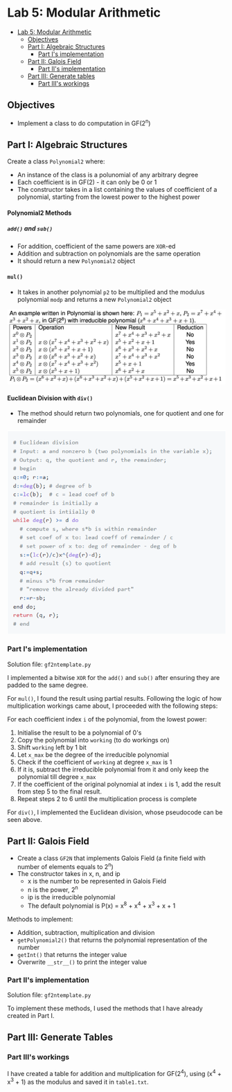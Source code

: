 # Lab 5: Modular Arithmetic

- [Lab 5: Modular Arithmetic](#lab-5-modular-arithmetic)
  - [Objectives](#objectives)
  - [Part I: Algebraic Structures](#part-1-algebraic-structures)
    - [Part I's implementation](#part-is-implementation)
  - [Part II: Galois Field](#part-ii-galois-field)
    - [Part II's implementation](#part-iis-implementation)
  - [Part III: Generate tables](#part-iii-generate-tables)
    - [Part III's workings](#part-iiis-workings)

## Objectives

* Implement a class to do computation in GF(2<sup>n</sup>)

## Part I: Algebraic Structures

Create a class `Polynomial2` where:
- An instance of the class is a polunomial of any arbitrary degree
- Each coefficient is in GF(2) - it can only be 0 or 1
- The constructor takes in a list containing the values of coefficient of a polynomial, starting from the lowest power to the highest power

#### Polynomial2 Methods

##### `add()` and `sub()`

- For addition, coefficient of the same powers are `XOR`-ed
- Addition and subtraction on polynomials are the same operation
- It should return a new `Polynomial2` object

#### `mul()`

- It takes in another polynomial `p2` to be multiplied and the modulus polynomial `modp` and returns a new `Polynomial2` object

<p align="center">
  <img src="https://raw.githubusercontent.com/DarrenPea/50.042-Foundations-of-Cybersecurity/refs/heads/main/lab_5/images/mult.jpg" />
</p>

#### Euclidean Division with `div()`

- The method should return two polynomials, one for quotient and one for remainder

<p align="center">
  <img src="https://raw.githubusercontent.com/DarrenPea/50.042-Foundations-of-Cybersecurity/refs/heads/main/lab_5/images/div.png" />
</p>

### Part I's implementation

Solution file: `gf2ntemplate.py`

I implemented a bitwise `XOR` for the `add()` and `sub()` after ensuring they are padded to the same degree.

For `mul()`, I found the result using partial results. Following the logic of how multiplication workings came about, I proceeded with the following steps:

For each coefficient index `i` of the polynomial, from the lowest power:
1. Initialise the result to be a polynomial of 0's
2. Copy the polynomial into `working` (to do workings on)
3. Shift `working` left by 1 bit
4. Let `x_max` be the degree of the irreducible polynomial
5. Check if the coefficient of `working` at degree `x_max` is 1
6. If it is, subtract the irreducible polynomial from it and only keep the polynomial till degree `x_max`
7. If the coefficient of the original polynomial at index `i` is 1, add the result from step 5 to the final result.
8. Repeat steps 2 to 6 until the multiplication process is complete

For `div()`, I implemented the Euclidean division, whose pseudocode can be seen above.

## Part II: Galois Field

- Create a class `GF2N` that implements Galois Field (a finite field with number of elements equals to 2<sup>n</sup>)
- The constructor takes in x, n, and ip
	- x is the number to be represented in Galois Field
	- n is the power, 2<sup>n</sup>
	- ip is the irreducible polynomial
  - The default polynomial is P(x) = x<sup>8</sup> + x<sup>4</sup> + x<sup>3</sup> + x + 1

Methods to implement:
- Addition, subtraction, multiplication and division
- `getPolynomial2()` that returns the polynomial representation of the number
- `getInt()` that returns the integer value
- Overwrite `__str__()` to print the integer value

### Part II's implementation

Solution file: `gf2ntemplate.py`

To implement these methods, I used the methods that I have already created in Part I.

## Part III: Generate Tables

### Part III's workings

I have created a table for addition and multiplication for GF(2<sup>4</sup>), using (x<sup>4</sup> + x<sup>3</sup> + 1) as the modulus and saved it in `table1.txt`.
